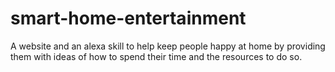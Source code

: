 # smart-home-entertainment
A website and an alexa skill to help keep people happy at home by providing them with ideas of how to spend their time and the resources to do so.

